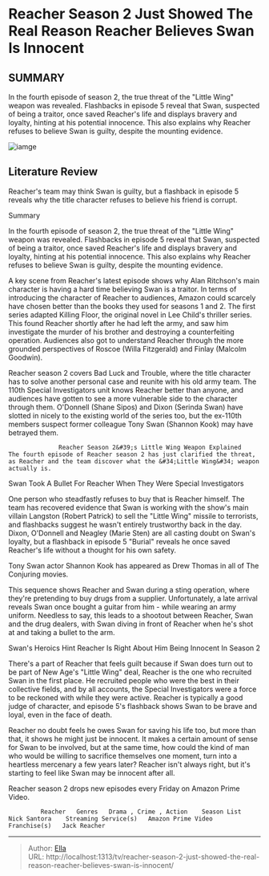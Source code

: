 # Reacher Season 2 Just Showed The Real Reason Reacher Believes Swan Is Innocent


## SUMMARY 



  In the fourth episode of season 2, the true threat of the &#34;Little Wing&#34; weapon was revealed.   Flashbacks in episode 5 reveal that Swan, suspected of being a traitor, once saved Reacher&#39;s life and displays bravery and loyalty, hinting at his potential innocence.   This also explains why Reacher refuses to believe Swan is guilty, despite the mounting evidence.  

![iamge](https://static1.srcdn.com/wordpress/wp-content/uploads/2023/12/shannon-kook-as-tony-swan-at-a-crime-sceen-in-reacher-season-2.jpg)

## Literature Review
Reacher&#39;s team may think Swan is guilty, but a flashback in episode 5 reveals why the title character refuses to believe his friend is corrupt.





Summary

  In the fourth episode of season 2, the true threat of the &#34;Little Wing&#34; weapon was revealed.   Flashbacks in episode 5 reveal that Swan, suspected of being a traitor, once saved Reacher&#39;s life and displays bravery and loyalty, hinting at his potential innocence.   This also explains why Reacher refuses to believe Swan is guilty, despite the mounting evidence.  







A key scene from Reacher&#39;s latest episode shows why Alan Ritchson&#39;s main character is having a hard time believing Swan is a traitor. In terms of introducing the character of Reacher to audiences, Amazon could scarcely have chosen better than the books they used for seasons 1 and 2. The first series adapted Killing Floor, the original novel in Lee Child&#39;s thriller series. This found Reacher shortly after he had left the army, and saw him investigate the murder of his brother and destroying a counterfeiting operation. Audiences also got to understand Reacher through the more grounded perspectives of Roscoe (Willa Fitzgerald) and Finlay (Malcolm Goodwin).

Reacher season 2 covers Bad Luck and Trouble, where the title character has to solve another personal case and reunite with his old army team. The 110th Special Investigators unit knows Reacher better than anyone, and audiences have gotten to see a more vulnerable side to the character through them. O&#39;Donnell (Shane Sipos) and Dixon (Serinda Swan) have slotted in nicely to the existing world of the series too, but the ex-110th members suspect former colleague Tony Swan (Shannon Kook) may have betrayed them.





 

                  Reacher Season 2&#39;s Little Wing Weapon Explained   The fourth episode of Reacher season 2 has just clarified the threat, as Reacher and the team discover what the &#34;Little Wing&#34; weapon actually is.    


 Swan Took A Bullet For Reacher When They Were Special Investigators 
          

One person who steadfastly refuses to buy that is Reacher himself. The team has recovered evidence that Swan is working with the show&#39;s main villain Langston (Robert Patrick) to sell the &#34;Little Wing&#34; missile to terrorists, and flashbacks suggest he wasn&#39;t entirely trustworthy back in the day. Dixon, O&#39;Donnell and Neagley (Marie Sten) are all casting doubt on Swan&#39;s loyalty, but a flashback in episode 5 &#34;Burial&#34; reveals he once saved Reacher&#39;s life without a thought for his own safety.






Tony Swan actor Shannon Kook has appeared as Drew Thomas in all of The Conjuring movies.




This sequence shows Reacher and Swan during a sting operation, where they&#39;re pretending to buy drugs from a supplier. Unfortunately, a late arrival reveals Swan once bought a guitar from him - while wearing an army uniform. Needless to say, this leads to a shootout between Reacher, Swan and the drug dealers, with Swan diving in front of Reacher when he&#39;s shot at and taking a bullet to the arm.



 Swan&#39;s Heroics Hint Reacher Is Right About Him Being Innocent In Season 2 
         

There&#39;s a part of Reacher that feels guilt because if Swan does turn out to be part of New Age&#39;s &#34;Little Wing&#34; deal, Reacher is the one who recruited Swan in the first place. He recruited people who were the best in their collective fields, and by all accounts, the Special Investigators were a force to be reckoned with while they were active. Reacher is typically a good judge of character, and episode 5&#39;s flashback shows Swan to be brave and loyal, even in the face of death.




Reacher no doubt feels he owes Swan for saving his life too, but more than that, it shows he might just be innocent. It makes a certain amount of sense for Swan to be involved, but at the same time, how could the kind of man who would be willing to sacrifice themselves one moment, turn into a heartless mercenary a few years later? Reacher isn&#39;t always right, but it&#39;s starting to feel like Swan may be innocent after all.

Reacher season 2 drops new episodes every Friday on Amazon Prime Video.

             Reacher   Genres   Drama , Crime , Action    Season List   Nick Santora    Streaming Service(s)   Amazon Prime Video    Franchise(s)   Jack Reacher       


---

> Author: [Ella](https://instagram.hk.cn/)  
> URL: http://localhost:1313/tv/reacher-season-2-just-showed-the-real-reason-reacher-believes-swan-is-innocent/  

